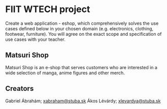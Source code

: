 # FIIT WTECH project
Create a web application - eshop, which comprehensively solves the use cases defined below in your chosen domain (e.g. electronics, clothing, footwear, furniture). You will agree on the exact scope and specification of use cases with your teacher.

## Matsuri Shop
Matsuri Shop is an e-shop that serves customers who are interested in a wide selection of manga, anime figures and other merch.


## Creators
Gabriel Ábrahám; xabraham@stuba.sk
Ákos Lévárdy; xlevardya@stuba.sk
